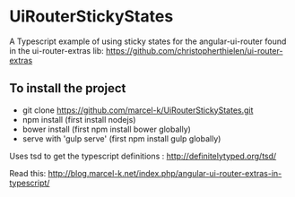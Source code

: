 # UiRouterStickyStates
A Typescript example of using sticky states for the angular-ui-router found in the ui-router-extras lib: https://github.com/christopherthielen/ui-router-extras

## To install the project
- git clone https://github.com/marcel-k/UiRouterStickyStates.git
- npm install (first install nodejs)
- bower install (first npm install bower globally)
- serve with 'gulp serve' (first npm install gulp globally)

Uses tsd to get the typescript definitions : http://definitelytyped.org/tsd/

Read this: http://blog.marcel-k.net/index.php/angular-ui-router-extras-in-typescript/




